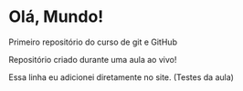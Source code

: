 # Olá, Mundo!
 Primeiro repositório do curso de git e GitHub

 Repositório criado durante uma aula ao vivo!
 
 Essa linha eu adicionei diretamente no site. (Testes da aula)
